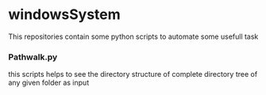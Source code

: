 # windowsSystem

This repositories contain some python scripts to automate some usefull task

### Pathwalk.py
this scripts helps to see the directory structure of complete directory tree of any given folder as input
